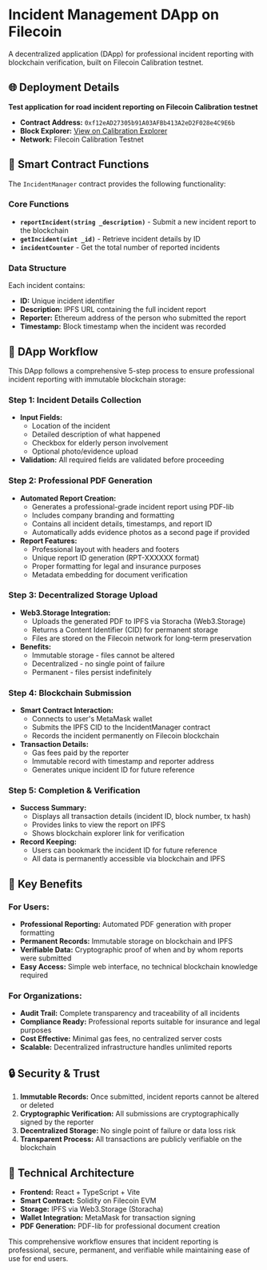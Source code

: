 # Incident Management DApp on Filecoin

A decentralized application (DApp) for professional incident reporting with blockchain verification, built on Filecoin Calibration testnet.

## 🌐 Deployment Details

**Test application for road incident reporting on Filecoin Calibration testnet**

- **Contract Address:** `0xf12eAD27305b91A03AFBb413A2eD2F028e4C9E6b`
- **Block Explorer:** [View on Calibration Explorer](https://calibration.filfox.info/en/address/0xf12eAD27305b91A03AFBb413A2eD2F028e4C9E6b)
- **Network:** Filecoin Calibration Testnet

## 🔧 Smart Contract Functions

The `IncidentManager` contract provides the following functionality:

### Core Functions
- **`reportIncident(string _description)`** - Submit a new incident report to the blockchain
- **`getIncident(uint _id)`** - Retrieve incident details by ID
- **`incidentCounter`** - Get the total number of reported incidents

### Data Structure
Each incident contains:
- **ID:** Unique incident identifier
- **Description:** IPFS URL containing the full incident report
- **Reporter:** Ethereum address of the person who submitted the report
- **Timestamp:** Block timestamp when the incident was recorded

## 🚀 DApp Workflow

This DApp follows a comprehensive 5-step process to ensure professional incident reporting with immutable blockchain storage:

### Step 1: Incident Details Collection
- **Input Fields:**
  - Location of the incident
  - Detailed description of what happened
  - Checkbox for elderly person involvement
  - Optional photo/evidence upload
- **Validation:** All required fields are validated before proceeding

### Step 2: Professional PDF Generation
- **Automated Report Creation:**
  - Generates a professional-grade incident report using PDF-lib
  - Includes company branding and formatting
  - Contains all incident details, timestamps, and report ID
  - Automatically adds evidence photos as a second page if provided
- **Report Features:**
  - Professional layout with headers and footers
  - Unique report ID generation (RPT-XXXXXX format)
  - Proper formatting for legal and insurance purposes
  - Metadata embedding for document verification

### Step 3: Decentralized Storage Upload
- **Web3.Storage Integration:**
  - Uploads the generated PDF to IPFS via Storacha (Web3.Storage)
  - Returns a Content Identifier (CID) for permanent storage
  - Files are stored on the Filecoin network for long-term preservation
- **Benefits:**
  - Immutable storage - files cannot be altered
  - Decentralized - no single point of failure
  - Permanent - files persist indefinitely

### Step 4: Blockchain Submission
- **Smart Contract Interaction:**
  - Connects to user's MetaMask wallet
  - Submits the IPFS CID to the IncidentManager contract
  - Records the incident permanently on Filecoin blockchain
- **Transaction Details:**
  - Gas fees paid by the reporter
  - Immutable record with timestamp and reporter address
  - Generates unique incident ID for future reference

### Step 5: Completion & Verification
- **Success Summary:**
  - Displays all transaction details (incident ID, block number, tx hash)
  - Provides links to view the report on IPFS
  - Shows blockchain explorer link for verification
- **Record Keeping:**
  - Users can bookmark the incident ID for future reference
  - All data is permanently accessible via blockchain and IPFS

## 🎯 Key Benefits

### For Users:
- **Professional Reporting:** Automated PDF generation with proper formatting
- **Permanent Records:** Immutable storage on blockchain and IPFS
- **Verifiable Data:** Cryptographic proof of when and by whom reports were submitted
- **Easy Access:** Simple web interface, no technical blockchain knowledge required

### For Organizations:
- **Audit Trail:** Complete transparency and traceability of all incidents
- **Compliance Ready:** Professional reports suitable for insurance and legal purposes
- **Cost Effective:** Minimal gas fees, no centralized server costs
- **Scalable:** Decentralized infrastructure handles unlimited reports

## 🔒 Security & Trust

1. **Immutable Records:** Once submitted, incident reports cannot be altered or deleted
2. **Cryptographic Verification:** All submissions are cryptographically signed by the reporter
3. **Decentralized Storage:** No single point of failure or data loss risk
4. **Transparent Process:** All transactions are publicly verifiable on the blockchain

## 🌟 Technical Architecture

- **Frontend:** React + TypeScript + Vite
- **Smart Contract:** Solidity on Filecoin EVM
- **Storage:** IPFS via Web3.Storage (Storacha)
- **Wallet Integration:** MetaMask for transaction signing
- **PDF Generation:** PDF-lib for professional document creation

This comprehensive workflow ensures that incident reporting is professional, secure, permanent, and verifiable while maintaining ease of use for end users.